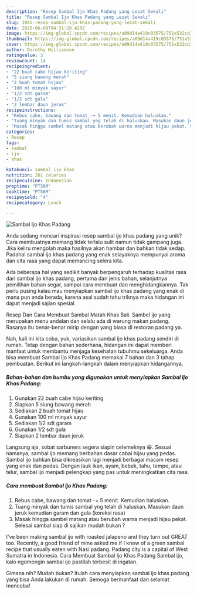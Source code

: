 ```yaml
---
description: "Resep Sambal Ijo Khas Padang yang Lezat Sekali"
title: "Resep Sambal Ijo Khas Padang yang Lezat Sekali"
slug: 3945-resep-sambal-ijo-khas-padang-yang-lezat-sekali
date: 2020-06-09T04:31:28.420Z
image: https://img-global.cpcdn.com/recipes/a09d14a419c03575/751x532cq70/sambal-ijo-khas-padang-foto-resep-utama.jpg
thumbnail: https://img-global.cpcdn.com/recipes/a09d14a419c03575/751x532cq70/sambal-ijo-khas-padang-foto-resep-utama.jpg
cover: https://img-global.cpcdn.com/recipes/a09d14a419c03575/751x532cq70/sambal-ijo-khas-padang-foto-resep-utama.jpg
author: Dorothy Williamson
ratingvalue: 3
reviewcount: 14
recipeingredient:
- "22 buah cabe hijau keriting"
- "5 siung bawang merah"
- "2 buah tomat hijau"
- "100 ml minyak sayur"
- "1/2 sdt garam"
- "1/2 sdt gula"
- "2 lembar daun jeruk"
recipeinstructions:
- "Rebus cabe, bawang dan tomat -+ 5 menit. Kemudian haluskan."
- "Tuang minyak dan tumis sambal yng telah di haluskan. Masukan daun jeruk kemudian garam dan gula (koreksi rasa)"
- "Masak hingga sambel matang atau berubah warna menjadi hijau pekat. Selesai sambal siap di sajikan mudah bukan ?"
categories:
- Resep
tags:
- sambal
- ijo
- khas

katakunci: sambal ijo khas 
nutrition: 261 calories
recipecuisine: Indonesian
preptime: "PT36M"
cooktime: "PT56M"
recipeyield: "4"
recipecategory: Lunch

---
```



![Sambal Ijo Khas Padang](https://img-global.cpcdn.com/recipes/a09d14a419c03575/751x532cq70/sambal-ijo-khas-padang-foto-resep-utama.jpg)

Anda sedang mencari inspirasi resep sambal ijo khas padang yang unik? Cara membuatnya memang tidak terlalu sulit namun tidak gampang juga. Jika keliru mengolah maka hasilnya akan hambar dan bahkan tidak sedap. Padahal sambal ijo khas padang yang enak selayaknya mempunyai aroma dan cita rasa yang dapat memancing selera kita.

Ada beberapa hal yang sedikit banyak berpengaruh terhadap kualitas rasa dari sambal ijo khas padang, pertama dari jenis bahan, selanjutnya pemilihan bahan segar, sampai cara membuat dan menghidangkannya. Tak perlu pusing kalau mau menyiapkan sambal ijo khas padang yang enak di mana pun anda berada, karena asal sudah tahu triknya maka hidangan ini dapat menjadi sajian spesial.

Resep Dan Cara Membuat Sambal Matah Khas Bali. Sambel ijo yang merupakan menu andalan dan selalu ada di warung makan padang. Rasanya itu benar-benar mirip dengan yang biasa di restoran padang ya.


Nah, kali ini kita coba, yuk, variasikan sambal ijo khas padang sendiri di rumah. Tetap dengan bahan sederhana, hidangan ini dapat memberi manfaat untuk membantu menjaga kesehatan tubuhmu sekeluarga. Anda bisa membuat Sambal Ijo Khas Padang memakai 7 bahan dan 3 tahap pembuatan. Berikut ini langkah-langkah dalam menyiapkan hidangannya.

<!--inarticleads1-->

##### Bahan-bahan dan bumbu yang digunakan untuk menyiapkan Sambal Ijo Khas Padang:

1. Gunakan 22 buah cabe hijau keriting
1. Siapkan 5 siung bawang merah
1. Sediakan 2 buah tomat hijau
1. Gunakan 100 ml minyak sayur
1. Sediakan 1/2 sdt garam
1. Gunakan 1/2 sdt gula
1. Siapkan 2 lembar daun jeruk


Langsung aja, sobat sarbuners segera siapin celemeknya 😀. Sesuai namanya, sambal ijo memang berbahan dasar cabai hijau yang pedas. Sambal ijo bahkan bisa dikreasikan lagi menjadi berbagai macam resep yang enak dan pedas. Dengan lauk ikan, ayam, bebek, tahu, tempe, atau telur, sambal ijo menjadi pelengkap yang pas untuk meningkatkan cita rasa. 

<!--inarticleads2-->

##### Cara membuat Sambal Ijo Khas Padang:

1. Rebus cabe, bawang dan tomat -+ 5 menit. Kemudian haluskan.
1. Tuang minyak dan tumis sambal yng telah di haluskan. Masukan daun jeruk kemudian garam dan gula (koreksi rasa)
1. Masak hingga sambel matang atau berubah warna menjadi hijau pekat. Selesai sambal siap di sajikan mudah bukan ?


I&#39;ve been making sambal ijo with roasted jalapeno and they turn out GREAT too. Recently, a good friend of mine asked me if I knew of a green sambal recipe that usually eaten with Nasi padang. Padang city is a capital of West Sumatra in Indonesia. Cara Membuat Sambal Ijo Khas Padang Sambal ijo, kalo ngomongin sambal ijo pastilah terbesit di ingatan. 

Gimana nih? Mudah bukan? Itulah cara menyiapkan sambal ijo khas padang yang bisa Anda lakukan di rumah. Semoga bermanfaat dan selamat mencoba!
